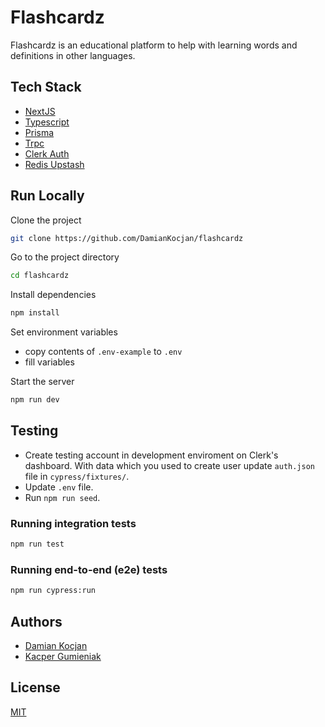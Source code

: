 <!-- ![Logo](https://dev-to-uploads.s3.amazonaws.com/uploads/articles/th5xamgrr6se0x5ro4g6.png) -->

# Flashcardz

Flashcardz is an educational platform to help with learning words and definitions in other languages.

## Tech Stack

- [NextJS](https://nextjs.org/)
- [Typescript](https://typescriptlang.org)
- [Prisma](https://prisma.io)
- [Trpc](https://trpc.io)
- [Clerk Auth](https://clerk.dev)
- [Redis Upstash](https://upstash.com)

## Run Locally

Clone the project

```bash
git clone https://github.com/DamianKocjan/flashcardz
```

Go to the project directory

```bash
cd flashcardz
```

Install dependencies

```bash
npm install
```

Set environment variables

- copy contents of `.env-example` to `.env`
- fill variables

Start the server

```bash
npm run dev
```

## Testing

- Create testing account in development enviroment on Clerk's dashboard. With data which you used to create user update `auth.json` file in `cypress/fixtures/`.
- Update `.env` file.
- Run `npm run seed`.

### Running integration tests

```bash
npm run test
```

### Running end-to-end (e2e) tests

```bash
npm run cypress:run
```

## Authors

- [Damian Kocjan](https://www.github.com/DamianKocjan)
- [Kacper Gumieniak](https://www.github.com/Foorty7even)

## License

[MIT](https://github.com/DamianKocjan/flashcardz/blob/main/LICENSE)
